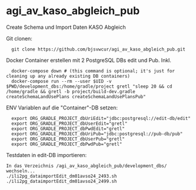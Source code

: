 # agi_av_kaso_abgleich_pub

Create Schema und Import Daten KASO Abgleich

Git clonen:
```
  git clone https://github.com/bjsvwcur/agi_av_kaso_abgleich_pub.git
```

Docker Container erstellen mit 2 PostgreSQL DBs edit und Pub. Inkl. 

```
  docker-compose down # (this command is optional; it's just for cleaning up any already existing DB containers)
  docker-compose run --rm --user $UID -v $PWD/development_dbs:/home/gradle/project gretl "sleep 20 && cd /home/gradle && gretl -b project/build-dev.gradle createSchemaLandUsePlans createSchemaLandUsePlansPub"
```

ENV Variablen auf die "Container"-DB setzen:
```
  export ORG_GRADLE_PROJECT_dbUriEdit="jdbc:postgresql://edit-db/edit"
  export ORG_GRADLE_PROJECT_dbUserEdit="gretl"
  export ORG_GRADLE_PROJECT_dbPwdEdit="gretl"
  export ORG_GRADLE_PROJECT_dbUriPub="jdbc:postgresql://pub-db/pub"
  export ORG_GRADLE_PROJECT_dbUserPub="gretl"
  export ORG_GRADLE_PROJECT_dbPwdPub="gretl"
```

Testdaten in edit-DB importieren:
```
In das Verzeichnis /agi_av_kaso_abgleich_pub/development_dbs/ wechseln...
./ili2pg_dataimportEdit_dm01avso24_2493.sh
./ili2pg_dataimportEdit_dm01avso24_2499.sh
```
